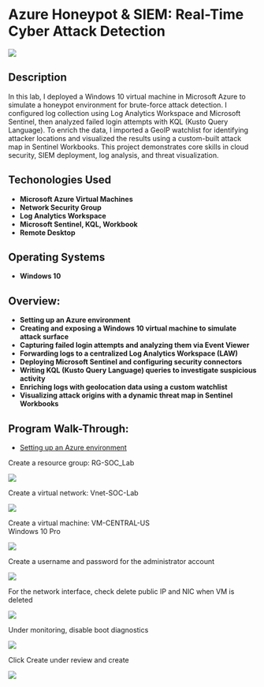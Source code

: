 <h1>Azure Honeypot & SIEM: Real-Time Cyber Attack Detection</h1>

![](https://github.com/rbrianshutt/azure_honeypot_live_cyber_attack/blob/main/SOC%20Lab/5.4%20Windows%20VM%20Attack%20Map%20after%2024hrs..png)

<h2>Description</h2>
In this lab, I deployed a Windows 10 virtual machine in Microsoft Azure to simulate a honeypot environment for brute-force attack detection. I configured log collection using Log Analytics Workspace and Microsoft Sentinel, then analyzed failed login attempts with KQL (Kusto Query Language). To enrich the data, I imported a GeoIP watchlist for identifying attacker locations and visualized the results using a custom-built attack map in Sentinel Workbooks. This project demonstrates core skills in cloud security, SIEM deployment, log analysis, and threat visualization.
<br />

<h2>Techonologies Used</h2>

- <b>Microsoft Azure Virtual Machines</b>
- <b>Network Security Group</b>
- <b>Log Analytics Workspace</b>
- <b>Microsoft Sentinel, KQL, Workbook</b>
- <b>Remote Desktop</b>

<h2>Operating Systems</h2>

- <b>Windows 10</b>

<h2>Overview:</h2>

- <b>Setting up an Azure environment</b> 
- <b>Creating and exposing a Windows 10 virtual machine to simulate attack surface</b>
- <b>Capturing failed login attempts and analyzing them via Event Viewer</b>
- <b>Forwarding logs to a centralized Log Analytics Workspace (LAW)</b>
- <b>Deploying Microsoft Sentinel and configuring security connectors</b>
- <b>Writing KQL (Kusto Query Language) queries to investigate suspicious activity</b>
- <b>Enriching logs with geolocation data using a custom watchlist</b>
- <b>Visualizing attack origins with a dynamic threat map in Sentinel Workbooks</b>

<h2>Program Walk-Through:</h2>

- [Setting up an Azure environment](https://github.com/rbrianshutt/setting_up_azure_environment/blob/main/README.md)

Create a resource group: RG-SOC_Lab <br/>

![](https://github.com/rbrianshutt/azure_honeypot_live_cyber_attack/blob/main/SOC%20Lab/1.0%20resource%20group.png)
<br />

Create a virtual network: Vnet-SOC-Lab<br/>

![](https://github.com/rbrianshutt/azure_honeypot_live_cyber_attack/blob/main/SOC%20Lab/1.1%20create%20virtual%20network.png)
<br />

Create a virtual machine: VM-CENTRAL-US <br/>
Windows 10 Pro <br/>

![](https://github.com/rbrianshutt/azure_honeypot_live_cyber_attack/blob/main/SOC%20Lab/1.2%20create%20vm.png)
<br />

Create a username and password for the administrator account <br/>

![](https://github.com/rbrianshutt/azure_honeypot_live_cyber_attack/blob/main/SOC%20Lab/1.2.1%20create%20username%20and%20password.png)
<br />

For the network interface, check delete public IP and NIC when VM is deleted<br/>

![](https://github.com/rbrianshutt/azure_honeypot_live_cyber_attack/blob/main/SOC%20Lab/1.2.2%20network%20interface%2C%20check%20delete%20public%20IP%20and%20NIC.png)
<br />

Under monitoring, disable boot diagnostics <br/>

![](https://github.com/rbrianshutt/azure_honeypot_live_cyber_attack/blob/main/SOC%20Lab/1.2.3%20disable%20boot%20diagnostics.png)
<br />

Click Create under review and create <br/>

![](https://github.com/rbrianshutt/azure_honeypot_live_cyber_attack/blob/main/SOC%20Lab/1.2.4%20review%20and%20create.png)
<br />

